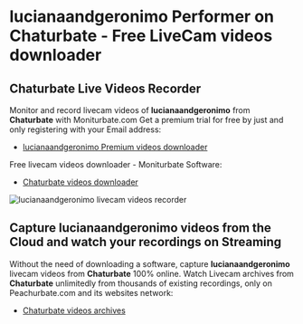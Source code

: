 # lucianaandgeronimo Performer on Chaturbate - Free LiveCam videos downloader

## Chaturbate Live Videos Recorder

Monitor and record livecam videos of **lucianaandgeronimo** from **Chaturbate** with Moniturbate.com
Get a premium trial for free by just and only registering with your Email address:
* [lucianaandgeronimo Premium videos downloader](https://moniturbate.com/request-demo-licence-key.html)

Free livecam videos downloader - Moniturbate Software:
* [Chaturbate videos downloader](https://moniturbate.com/moniturbate-download-software.html)

![lucianaandgeronimo livecam videos recorder](https://peachurnet.com/templates/moniturbate-software.png)


## Capture lucianaandgeronimo videos from the Cloud and watch your recordings on Streaming

Without the need of downloading a software, capture **lucianaandgeronimo** livecam videos from **Chaturbate** 100% online.
Watch Livecam archives from **Chaturbate** unlimitedly from thousands of existing recordings, only on Peachurbate.com and its websites network:
* [Chaturbate videos archives](https://peachurnet.com/)